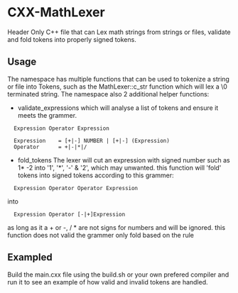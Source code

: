 # CXX-MathLexer
Header Only C++ file that can Lex math strings from strings or files, validate and fold tokens into properly signed tokens.

## Usage
The namespace has multiple functions that can be used to tokenize a string or file into Tokens, such as the MathLexer::c_str function which will lex a \0 terminated string.
The namespace also 2 additional helper functions:
- validate_expressions which will analyse a list of tokens and ensure it meets the grammer.
```
  Expression Operator Expression

  Expression    = [+|-] NUMBER | [+|-] (Expression)
  Operator      = +|-|*|/
```
- fold_tokens
The lexer will cut an expression with signed number such as 1* -2 into '1', '*', '-' & '2', which may unwanted.
this function will 'fold' tokens into signed tokens according to this grammer:
```
  Expression Operator Operator Expression
```
into
```
  Expression Operator [-|+]Expression
```
as long as it a + or -, / * are not signs for numbers and will be ignored. this function does not valid the grammer only fold based on the rule

## Exampled
Build the main.cxx file using the build.sh or your own prefered compiler and run it to see an example of how valid and invalid tokens are handled.
